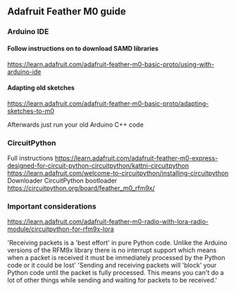 ## Adafruit Feather M0 guide

### Arduino IDE
#### Follow instructions on to download SAMD libraries
https://learn.adafruit.com/adafruit-feather-m0-basic-proto/using-with-arduino-ide
#### Adapting old sketches
https://learn.adafruit.com/adafruit-feather-m0-basic-proto/adapting-sketches-to-m0

Afterwards just run your old Arduino C++ code

### CircuitPython
Full instructions
https://learn.adafruit.com/adafruit-feather-m0-express-designed-for-circuit-python-circuitpython/kattni-circuitpython
https://learn.adafruit.com/welcome-to-circuitpython/installing-circuitpython
Downloader CircuitPython bootloader
https://circuitpython.org/board/feather_m0_rfm9x/

### Important considerations
https://learn.adafruit.com/adafruit-feather-m0-radio-with-lora-radio-module/circuitpython-for-rfm9x-lora

'Receiving packets is a 'best effort' in pure Python code.  Unlike the Arduino versions of the RFM9x library there is no interrupt support which means when a packet is received it must be immediately processed by the Python code or it could be lost'
'Sending and receiving packets will 'block' your Python code until the packet is fully processed.  This means you can't do a lot of other things while sending and waiting for packets to be received.'
